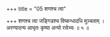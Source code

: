+++
title = "05 शणश्च त्वा"

+++
शणश्च त्वा जङ्गिडश्च विष्कन्धादधि मुञ्चताम् ।  
अरण्यादन्य आभृतः कृष्या अन्यो रसेभ्यः ॥ ५ ॥
